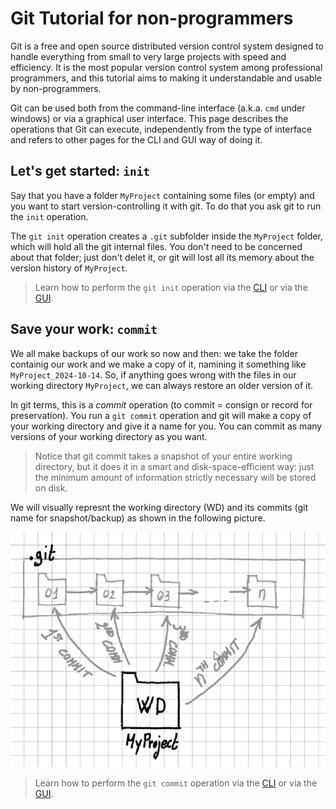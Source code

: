 # Git Tutorial for non-programmers

Git is a free and open source distributed version control system designed to 
handle everything from small to very large projects with speed and efficiency. 
It is the most popular version control system among professional programmers, 
and this tutorial aims to making it understandable and usable by non-programmers.

Git can be used both from the command-line interface (a.k.a. `cmd` under windows) or
via a graphical user interface. This page describes the operations that Git can
execute, independently from the type of interface and refers to other pages for 
the CLI and GUI way of doing it.


## Let's get started: `init`

Say that you have a folder `MyProject` containing some files (or empty) and you want to start 
version-controlling it with git. To do that you ask git to run the `init` operation.

The `git init` operation creates a `.git` subfolder inside the `MyProject` folder, which will
hold all the git internal files. You don't need to be concerned about that folder; just don't
delet it, or git will lost all its memory about the version history of `MyProject`.

> Learn how to perform the `git init` operation via the 
> [CLI](cli.md#git-init-operation) or via the [GUI](gui.md#git-init-operation).


## Save your work: `commit`

We all make backups of our work so now and then: we take the folder containig our work
and we make a copy of it, namining it something like `MyProject_2024-10-14`. So, if anything
goes wrong with the files in our working directory `MyProject`, we can always restore
an older version of it.

In git terms, this is a *commit* operation (to commit = consign or record for preservation).
You run a `git commit` operation and git will make a copy of your working directory and
give it a name for you. You can commit as many versions of your working directory as you want.

> Notice that git commit takes a snapshot of your entire working directory, but it does
> it in a smart and disk-space-efficient way: just the minimum amount of information
> strictly necessary will be stored on disk.

We will visually represnt the working directory (WD) and its commits (git name for snapshot/backup) 
as shown in the following picture.

![commits](assets/img/commit.png)

> Learn how to perform the `git commit` operation via the 
> [CLI](cli.md#git-commit-operation) or via the [GUI](gui.md#git-commit-operation).
